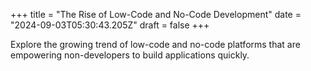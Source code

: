 +++
title = "The Rise of Low-Code and No-Code Development"
date = "2024-09-03T05:30:43.205Z"
draft = false
+++

  Explore the growing trend of low-code and no-code platforms that are empowering non-developers to build applications quickly.
        